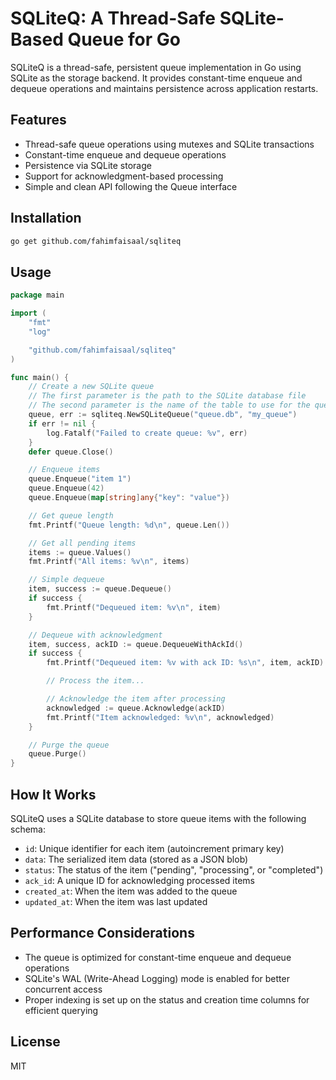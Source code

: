 # SQLiteQ: A Thread-Safe SQLite-Based Queue for Go

SQLiteQ is a thread-safe, persistent queue implementation in Go using SQLite as the storage backend. It provides constant-time enqueue and dequeue operations and maintains persistence across application restarts.

## Features

- Thread-safe queue operations using mutexes and SQLite transactions
- Constant-time enqueue and dequeue operations
- Persistence via SQLite storage
- Support for acknowledgment-based processing
- Simple and clean API following the Queue interface

## Installation

```bash
go get github.com/fahimfaisaal/sqliteq
```

## Usage

```go
package main

import (
    "fmt"
    "log"

    "github.com/fahimfaisaal/sqliteq"
)

func main() {
    // Create a new SQLite queue
    // The first parameter is the path to the SQLite database file
    // The second parameter is the name of the table to use for the queue
    queue, err := sqliteq.NewSQLiteQueue("queue.db", "my_queue")
    if err != nil {
        log.Fatalf("Failed to create queue: %v", err)
    }
    defer queue.Close()

    // Enqueue items
    queue.Enqueue("item 1")
    queue.Enqueue(42)
    queue.Enqueue(map[string]any{"key": "value"})

    // Get queue length
    fmt.Printf("Queue length: %d\n", queue.Len())

    // Get all pending items
    items := queue.Values()
    fmt.Printf("All items: %v\n", items)

    // Simple dequeue
    item, success := queue.Dequeue()
    if success {
        fmt.Printf("Dequeued item: %v\n", item)
    }

    // Dequeue with acknowledgment
    item, success, ackID := queue.DequeueWithAckId()
    if success {
        fmt.Printf("Dequeued item: %v with ack ID: %s\n", item, ackID)

        // Process the item...

        // Acknowledge the item after processing
        acknowledged := queue.Acknowledge(ackID)
        fmt.Printf("Item acknowledged: %v\n", acknowledged)
    }

    // Purge the queue
    queue.Purge()
}
```

## How It Works

SQLiteQ uses a SQLite database to store queue items with the following schema:

- `id`: Unique identifier for each item (autoincrement primary key)
- `data`: The serialized item data (stored as a JSON blob)
- `status`: The status of the item ("pending", "processing", or "completed")
- `ack_id`: A unique ID for acknowledging processed items
- `created_at`: When the item was added to the queue
- `updated_at`: When the item was last updated

## Performance Considerations

- The queue is optimized for constant-time enqueue and dequeue operations
- SQLite's WAL (Write-Ahead Logging) mode is enabled for better concurrent access
- Proper indexing is set up on the status and creation time columns for efficient querying

## License

MIT
